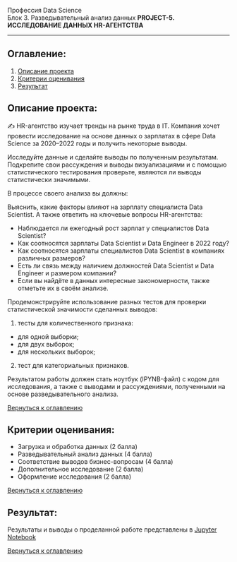 Профессия Data Science  
Блок 3. Разведывательный анализ данных
**PROJECT-5. ИССЛЕДОВАНИЕ ДАННЫХ HR-АГЕНТСТВА**

---

## **Оглавление:**

1. [Описание проекта](#Описание-проекта)
2. [Критерии оценивания](#Критерии-оценивания:)
3. [Результат](#Результат)

## Описание проекта:

✍ HR-агентство изучает тренды на рынке труда в IT. Компания хочет провести исследование на основе данных о зарплатах в сфере Data Science за 2020–2022 годы и получить некоторые выводы.

Исследуйте данные и сделайте выводы по полученным результатам. Подкрепите свои рассуждения и выводы визуализациями и с помощью статистического тестирования проверьте, являются ли выводы статистически значимыми.

В процессе своего анализа вы должны:

Выяснить, какие факторы влияют на зарплату специалиста Data Scientist.
А также ответить на ключевые вопросы HR-агентства:
- Наблюдается ли ежегодный рост зарплат у специалистов Data Scientist?
- Как соотносятся зарплаты Data Scientist и Data Engineer в 2022 году?
- Как соотносятся зарплаты специалистов Data Scientist в компаниях различных размеров?
- Есть ли связь между наличием должностей Data Scientist и Data Engineer и размером компании?
- Если вы найдёте в данных интересные закономерности, также отметьте их в своём анализе.

Продемонстрируйте использование разных тестов для проверки статистической значимости сделанных выводов:

1. тесты для количественного признака:
- для одной выборки;
- для двух выборок;
- для нескольких выборок;
2. тест для категориальных признаков.

Результатом работы должен стать ноутбук (IPYNB-файл) с кодом для исследования, а также с выводами и рассуждениями, полученными на основе разведывательного анализа.

[Вернуться к оглавлению](#Оглавление)

## **Критерии оценивания:**

- Загрузка и обработка данных (2 балла)
- Разведывательный анализ данных (4 балла)
- Соответствие выводов бизнес-вопросам (4 балла)
- Дополнительное исследование (2 балла)
- Оформление исследования (2 балла)

[Вернуться к оглавлению](#Оглавление)

## Результат:

Результаты и выводы о проделанной работе представлены в [Jupyter Notebook](https://github.com/Irina-Kondratenko/SkillFactory/blob/main/Homework/Project_5/EDA_4_%D0%9F%D1%80%D0%B0%D0%BA%D1%82%D0%B8%D0%BA%D0%B0.ipynb)

[Вернуться к оглавлению](#Оглавление)